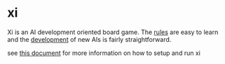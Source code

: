 # xi

Xi is an AI development oriented board game. The [rules](./docs/rules.md) are easy to learn and the [development](./docs/development.md) of new AIs is fairly straightforward. 

see [this document](./docs/running.md) for more information on how to setup and run xi
